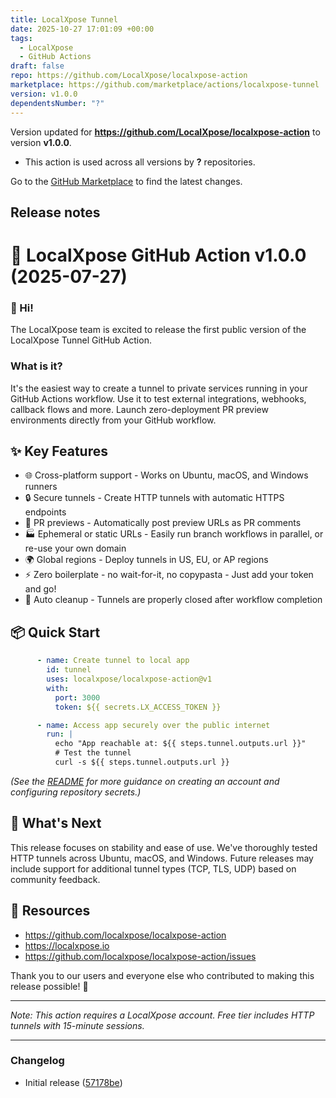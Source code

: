 ```yaml
---
title: LocalXpose Tunnel
date: 2025-10-27 17:01:09 +00:00
tags:
  - LocalXpose
  - GitHub Actions
draft: false
repo: https://github.com/LocalXpose/localxpose-action
marketplace: https://github.com/marketplace/actions/localxpose-tunnel
version: v1.0.0
dependentsNumber: "?"
---
```



Version updated for **https://github.com/LocalXpose/localxpose-action** to version **v1.0.0**.
- This action is used across all versions by **?** repositories.

Go to the [GitHub Marketplace](https://github.com/marketplace/actions/localxpose-tunnel) to find the latest changes.

## Release notes

# 🎉 LocalXpose GitHub Action v1.0.0 (2025-07-27)

### 👾 Hi! 

The LocalXpose team is excited to release the first public version of the LocalXpose Tunnel GitHub Action. 

### What is it? 

It's the easiest way to create a tunnel to private services running in your GitHub Actions workflow. Use it to test external integrations, webhooks, callback flows and more. Launch zero-deployment PR preview environments directly from your GitHub workflow.

## ✨ Key Features

- 🌐 Cross-platform support - Works on Ubuntu, macOS, and Windows runners
- 🔒 Secure tunnels - Create HTTP tunnels with automatic HTTPS endpoints
- 💬 PR previews - Automatically post preview URLs as PR comments
- 🏭 Ephemeral or static URLs - Easily run branch workflows in parallel, or re-use your own domain
- 🌍 Global regions - Deploy tunnels in US, EU, or AP regions
- ⚡ Zero boilerplate - no wait-for-it, no copypasta - Just add your token and go!
- 🧹 Auto cleanup - Tunnels are properly closed after workflow completion

## 📦 Quick Start

```yaml
      - name: Create tunnel to local app
        id: tunnel
        uses: localxpose/localxpose-action@v1
        with:
          port: 3000
          token: ${{ secrets.LX_ACCESS_TOKEN }}

      - name: Access app securely over the public internet
        run: |
          echo "App reachable at: ${{ steps.tunnel.outputs.url }}"
          # Test the tunnel
          curl -s ${{ steps.tunnel.outputs.url }}
```

*(See the [README](https://github.com/LocalXpose/localxpose-action/blob/main/README.md#setup) for more guidance on creating an account and configuring repository secrets.)*

## 🚀 What's Next

This release focuses on stability and ease of use. We've thoroughly tested HTTP tunnels across Ubuntu, macOS, and Windows. 
Future releases may include support for additional tunnel types (TCP, TLS, UDP) based on community feedback.

## 📖 Resources

- https://github.com/localxpose/localxpose-action
- https://localxpose.io
- https://github.com/localxpose/localxpose-action/issues

Thank you to our users and everyone else who contributed to making this release possible! 👾

---
*Note: This action requires a LocalXpose account. Free tier includes HTTP tunnels with 15-minute sessions.*

---

### Changelog

* Initial release ([57178be](https://github.com/localxpose/localxpose-action/commit/57178be4033f6e1f4b4b3b09fe5bec57586a78ff))


